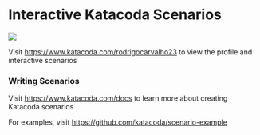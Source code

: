 # Interactive Katacoda Scenarios

[![](http://shields.katacoda.com/katacoda/rodrigocarvalho23/count.svg)](https://www.katacoda.com/rodrigocarvalho23 "Get your profile on Katacoda.com")

Visit https://www.katacoda.com/rodrigocarvalho23 to view the profile and interactive scenarios

### Writing Scenarios
Visit https://www.katacoda.com/docs to learn more about creating Katacoda scenarios

For examples, visit https://github.com/katacoda/scenario-example
